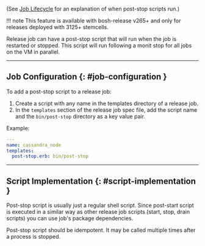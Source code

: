 (See [Job Lifecycle](job-lifecycle.md) for an explanation of when post-stop scripts run.)

!!! note
    This feature is available with bosh-release v265+ and only for releases deployed with 3125+ stemcells.

Release job can have a post-stop script that will run when the job is restarted or stopped. This script will run following a monit stop for all jobs on the VM in parallel.

---
## Job Configuration {: #job-configuration }

To add a post-stop script to a release job:

1. Create a script with any name in the templates directory of a release job.
1. In the `templates` section of the release job spec file, add the script name and the `bin/post-stop` directory as a key value pair.

Example:

```yaml
---
name: cassandra_node
templates:
  post-stop.erb: bin/post-stop
```

---
## Script Implementation {: #script-implementation }

Post-stop script is usually just a regular shell script. Since post-start script is executed in a similar way as other release job scripts (start, stop, drain scripts) you can use job's package dependencies.

Post-stop script should be idempotent. It may be called multiple times after a process is stopped.
